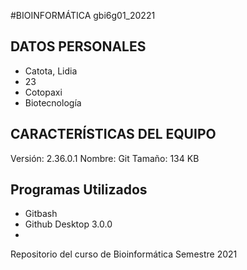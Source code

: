 #BIOINFORMÁTICA gbi6g01_20221
## DATOS PERSONALES
- Catota, Lidia
- 23
- Cotopaxi
- Biotecnología

## CARACTERÍSTICAS DEL EQUIPO
Versión: 2.36.0.1
Nombre: Git
Tamaño: 134 KB
## Programas Utilizados
- Gitbash 
- Github Desktop 3.0.0
- 
Repositorio del curso de Bioinformática Semestre 2021
